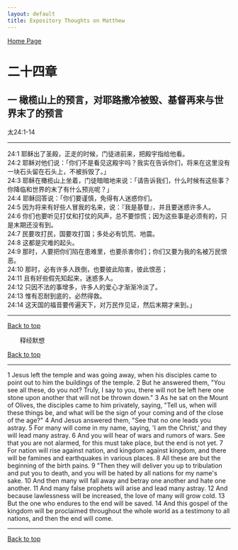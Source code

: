 ```yaml
---
layout: default
title: Expository Thoughts on Matthew
---
```

[ Home Page ]({{site.baseurl}}/index) <br>

<a name="0"></a>
# 二十四章 

## 一 橄榄山上的预言，对耶路撒冷被毁、基督再来与世界末了的预言

太24:1-14

***

24:1 耶稣出了圣殿，正走的时候，门徒进前来，把殿宇指给他看。<br>
24:2 耶稣对他们说：「你们不是看见这殿宇吗？我实在告诉你们，将来在这里没有一块石头留在石头上，不被拆毁了。」<br>
24:3 耶稣在橄榄山上坐着，门徒暗暗地来说：「请告诉我们，什么时候有这些事？你降临和世界的末了有什么预兆呢？」<br>
24:4 耶稣回答说：「你们要谨慎，免得有人迷惑你们。<br>
24:5 因为将来有好些人冒我的名来，说：『我是基督』，并且要迷惑许多人。<br>
24:6 你们也要听见打仗和打仗的风声，总不要惊慌；因为这些事是必须有的，只是末期还没有到。<br>
24:7 民要攻打民，国要攻打国；多处必有饥荒、地震。<br>
24:8 这都是灾难的起头。<br>
24:9 那时，人要把你们陷在患难里，也要杀害你们；你们又要为我的名被万民恨恶。<br>
24:10 那时，必有许多人跌倒，也要彼此陷害，彼此恨恶；<br>
24:11 且有好些假先知起来，迷惑多人。<br>
24:12 只因不法的事增多，许多人的爱心才渐渐冷淡了。<br>
24:13 惟有忍耐到底的，必然得救。<br>
24:14 这天国的福音要传遍天下，对万民作见证，然后末期才来到。」<br>

***

[Back to top](#0)

&emsp;&emsp;释经默想

[Back to top](#0)

***

1 Jesus left the temple and was going away, when his disciples came to point out to him the buildings of the temple. 2 But he answered them, "You see all these, do you not? Truly, I say to you, there will not be left here one stone upon another that will not be thrown down." 3 As he sat on the Mount of Olives, the disciples came to him privately, saying, "Tell us, when will these things be, and what will be the sign of your coming and of the close of the age?" 4 And Jesus answered them, "See that no one leads you astray. 5 For many will come in my name, saying, 'I am the Christ,' and they will lead many astray. 6 And you will hear of wars and rumors of wars. See that you are not alarmed, for this must take place, but the end is not yet. 7 For nation will rise against nation, and kingdom against kingdom, and there will be famines and earthquakes in various places. 8 All these are but the beginning of the birth pains. 9 "Then they will deliver you up to tribulation and put you to death, and you will be hated by all nations for my name's sake. 10 And then many will fall away and betray one another and hate one another. 11 And many false prophets will arise and lead many astray. 12 And because lawlessness will be increased, the love of many will grow cold. 13 But the one who endures to the end will be saved. 14 And this gospel of the kingdom will be proclaimed throughout the whole world as a testimony to all nations, and then the end will come.

***

[Back to top](#0)
